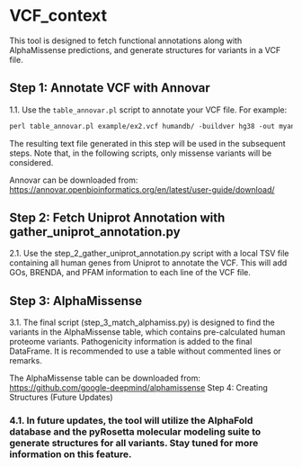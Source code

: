 # VCF_context

This tool is designed to fetch functional annotations along with AlphaMissense predictions, and generate structures for variants in a VCF file.

## Step 1: Annotate VCF with Annovar
1.1. Use the `table_annovar.pl` script to annotate your VCF file. For example:

```perl
perl table_annovar.pl example/ex2.vcf humandb/ -buildver hg38 -out myanno -remove -protocol refGene,cytoBand,exac03,avsnp147,dbnsfp30a -operation g,r,f,f,f -arg '-hgvs',,,, -nastring . -vcfinput -polish
```

The resulting text file generated in this step will be used in the subsequent steps. Note that, in the following scripts, only missense variants will be considered.

Annovar can be downloaded from: https://annovar.openbioinformatics.org/en/latest/user-guide/download/
## Step 2: Fetch Uniprot Annotation with gather_uniprot_annotation.py

2.1. Use the step_2_gather_uniprot_annotation.py script with a local TSV file containing all human genes from Uniprot to annotate the VCF. This will add GOs, BRENDA, and PFAM information to each line of the VCF file.

## Step 3: AlphaMissense

3.1. The final script (step_3_match_alphamiss.py) is designed to find the variants in the AlphaMissense table, which contains pre-calculated human proteome variants. Pathogenicity information is added to the final DataFrame. It is recommended to use a table without commented lines or remarks.

The AlphaMissense table can be downloaded from: https://github.com/google-deepmind/alphamissense
Step 4: Creating Structures (Future Updates)

### 4.1. In future updates, the tool will utilize the AlphaFold database and the pyRosetta molecular modeling suite to generate structures for all variants. Stay tuned for more information on this feature.
